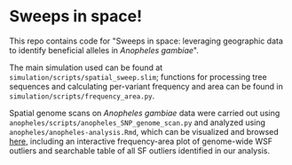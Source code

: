 # Sweeps in space!

This repo contains code for "Sweeps in space: leveraging geographic data to identify
beneficial alleles in *Anopheles gambiae*".

The main simulation used can be found at `simulation/scripts/spatial_sweep.slim`; functions for processing tree sequences and calculating per-variant frequency and area can be found in `simulation/scripts/frequency_area.py`.

Spatial genome scans on *Anopheles gambiae* data were carried out using `anopheles/scripts/anopheles_SNP_genome_scan.py` and analyzed using `anopheles/anopheles-analysis.Rmd`, which can be visualized and browsed [here](https://kr-colab.github.io/spatial_sweeps/anopheles/anopheles-analysis.html), including an interactive frequency-area plot of genome-wide WSF outliers and searchable table of all SF outliers identified in our analysis.
